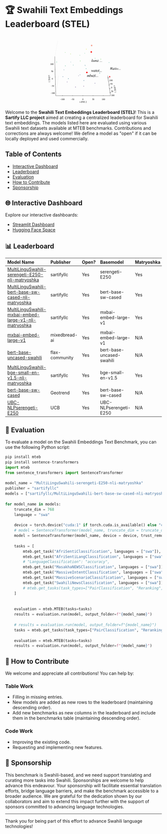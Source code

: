# 🏆 Swahili Text Embeddings Leaderboard (STEL)

<p align="center">
    <img src="files/STEL.gif" alt="STEL" width="300" height="auto">
</p>


Welcome to the **Swahili Text Embeddings Leaderboard (STEL)**! This is a **Sartify LLC project** aimed at creating a centralized leaderboard for Swahili text embeddings. The models listed here are evaluated using various Swahili text datasets available at MTEB benchmarks. Contributions and corrections are always welcome! We define a model as "open" if it can be locally deployed and used commercially.


## Table of Contents
- [Interactive Dashboard](#-interactive-dashboard)
- [Leaderboard](#-leaderboard)
- [Evaluation](#-evaluation)
- [How to Contribute](#-how-to-contribute)
- [Sponsorship](#-sponsorship)

## 🌐 Interactive Dashboard

Explore our interactive dashboards:

- [Streamlit Dashboard](https://swahili-llm-leaderboard.streamlit.app/)
- [Hugging Face Space](https://huggingface.co/spaces/sartifyllc/Swahili-Text-Embeddings-Leaderboard)

## 📊 Leaderboard
| Model Name                                                                                                                                       | Publisher      | Open?   | Basemodel                 | Matryoshka   | Dimension   |   Average |   AfriSentiClassification |   AfriSentiLangClassification |   MasakhaNEWSClassification |   MassiveIntentClassification |   MassiveScenarioClassification |   SwahiliNewsClassification |   NTREXBitextMining |   MasakhaNEWSClusteringP2P |   MasakhaNEWSClusteringS2S |    XNLI |   MIRACLReranking |   MIRACLRetrieval |
|:-------------------------------------------------------------------------------------------------------------------------------------------------|:---------------|:--------|:--------------------------|:-------------|:------------|----------:|--------------------------:|------------------------------:|----------------------------:|------------------------------:|--------------------------------:|----------------------------:|--------------------:|---------------------------:|---------------------------:|--------:|------------------:|------------------:|
| [MultiLinguSwahili-serengeti-E250-nli-matryoshka](https://huggingface.co/sartifyllc/MultiLinguSwahili-serengeti-E250-nli-matryoshka)             | sartifyllc     | Yes     | serengeti-E250            | Yes          | 768         |   51.3997 |                   45.4011 |                       77.6318 |                     71.4496 |                       56.4492 |                         61.2038 |                     63.9453 |           63.4926   |                    38.6383 |                   32.6575  | 77.0157 |            19.287 |             9.624 |
| [MultiLinguSwahili-bert-base-sw-cased-nli-matryoshka](https://huggingface.co/sartifyllc/MultiLinguSwahili-bert-base-sw-cased-nli-matryoshka)     | sartifyllc     | Yes     | bert-base-sw-cased        | Yes          | 768         |   42.2575 |                   35.4278 |                       82.2461 |                     64.8529 |                       46.1332 |                         50.5649 |                     57.041  |            5.16086  |                    37.6302 |                   19.7916  | 68.5115 |            22.57  |            17.16  |
| [MultiLinguSwahili-mxbai-embed-large-v1-nli-matryoshka](https://huggingface.co/sartifyllc/MultiLinguSwahili-mxbai-embed-large-v1-nli-matryoshka) | sartifyllc     | Yes     | mxbai-embed-large-v1      | Yes          | 768         |   40.0694 |                   36.7914 |                       81.9434 |                     54.2647 |                       46.7182 |                         51.2206 |                     57.2949 |            5.4534   |                    34.5571 |                    9.27166 | 70.311  |            21.831 |            11.176 |
| [mxbai-embed-large-v1](https://huggingface.co/mixedbread-ai/mxbai-embed-large-v1)                                                                | mixedbread-ai  | Yes     | mxbai-embed-large-v1      | N/A          | N/A         |   39.6734 |                   35.0802 |                       83.4229 |                     57.416  |                       43.8635 |                         47.1923 |                     54.4678 |            5.87399  |                    27.5669 |                   21.1763  | 56.0497 |            23.742 |            20.229 |
| [bert-base-uncased-swahili](https://huggingface.co/flax-community/bert-base-uncased-swahili)                                                     | flax-community | Yes     | bert-base-uncased-swahili | N/A          |             |   37.8727 |                   41.123  |                       80.8838 |                     66.0714 |                       48.302  |                         51.9334 |                     64.2236 |            0.400601 |                    18.6071 |                    2.04101 | 58.9762 |            13.807 |             8.103 |
| [MultiLinguSwahili-bge-small-en-v1.5-nli-matryoshka](https://huggingface.co/sartifyllc/MultiLinguSwahili-serengeti-E250-nli-matryoshka)          | sartifyllc     | Yes     | bge-small-en-v1.5         | Yes          | 256         |   36.3029 |                   35.107  |                       67.3486 |                     54.1597 |                       38.0027 |                         46.8393 |                     51.2305 |            5.01061  |                    21.7986 |                   17.8461  | 62.3059 |            21.521 |            14.465 |
| [bert-base-sw-cased](https://huggingface.co/Geotrend/bert-base-sw-cased)                                                                         | Geotrend       | Yes     | bert-base-sw-cased        | N/A          | N/A         |   33.6552 |                   35.3342 |                       84.3066 |                     62.3109 |                       36.3685 |                         38.7996 |                     57.9199 |            0.396624 |                    12.9566 |                    6.77267 | 55.6602 |            10.077 |             2.959 |
| [UBC-NLPserengeti-E250](https://huggingface.co/UBC-NLP/serengeti-E250)                                                                           | UCB            | Yes     | UBC-NLPserengeti-E250     | N/A          | N/A         |   33.581  |                   44.0374 |                       84.3848 |                     42.1008 |                       37.1957 |                         38.2414 |                     58.1592 |           12.7676   |                    15.7357 |                   14.7948  | 53.3967 |             2.041 |             0.117 |
## 🧪 Evaluation
To evaluate a model on the Swahili Embeddings Text Benchmark, you can use the following Python script:
```python
pip install mteb
pip install sentence-transformers
import mteb
from sentence_transformers import SentenceTransformer

model_name = "MultiLinguSwahili-serengeti-E250-nli-matryoshka"	
publisher = "sartifyllc"
models = ["sartifyllc/MultiLinguSwahili-bert-base-sw-cased-nli-matryoshka", f"{publisher}/{model_name}"]

for model_name in models:
    truncate_dim = 768
    language = "swa"
    
    device = torch.device("cuda:1" if torch.cuda.is_available() else "cpu") # if cuda available
    # model = SentenceTransformer(model_name, truncate_dim = truncate_dim, device = device, trust_remote_code=True) # if you want to use matryoshka n dimension
    model = SentenceTransformer(model_name, device = device, trust_remote_code=True)
    
    tasks = [
        mteb.get_task("AfriSentiClassification", languages = ["swa"]),
        mteb.get_task("AfriSentiLangClassification", languages = ["swa"]),
        # "LanguageClassification": "accuracy",
        mteb.get_task("MasakhaNEWSClassification", languages = ["swa"]),
        mteb.get_task("MassiveIntentClassification", languages = ["swa"]),
        mteb.get_task("MassiveScenarioClassification", languages = ["swa"]),
        mteb.get_task("SwahiliNewsClassification", languages = ["swa"]),
        # mteb.get_tasks(task_types=["PairClassification", "Reranking", "BitextMining", "Clustering", "Retrieval"], languages = ["swa"]),
    ]
    
    
    evaluation = mteb.MTEB(tasks=tasks)
    results = evaluation.run(model, output_folder=f"{model_name}")
    
    # results = evaluation.run(model, output_folder=f"{model_name}")
    tasks = mteb.get_tasks(task_types=["PairClassification", "Reranking", "BitextMining", "Clustering", "Retrieval"], languages = ["swa"])
    
    evaluation = mteb.MTEB(tasks=tasks)
    results = evaluation.run(model, output_folder=f"{model_name}")
```


## 🤝 How to Contribute

We welcome and appreciate all contributions! You can help by:

### Table Work

- Filling in missing entries.
- New models are added as new rows to the leaderboard (maintaining descending order).
- Add new benchmarks as new columns in the leaderboard and include them in the benchmarks table (maintaining descending order).

### Code Work

- Improving the existing code.
- Requesting and implementing new features.

## 🤝 Sponsorship

This benchmark is Swahili-based, and we need support translating and curating more tasks into Swahili. Sponsorships are welcome to help advance this endeavour. Your sponsorship will facilitate essential translation efforts, bridge language barriers, and make the benchmark accessible to a broader audience. We are grateful for the dedication shown by our collaborators and aim to extend this impact further with the support of sponsors committed to advancing language technologies.

---

Thank you for being part of this effort to advance Swahili language technologies!